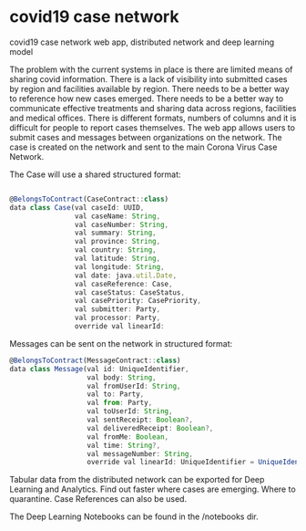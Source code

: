 # covid19 case network
covid19 case network web app, distributed network and deep learning model

The problem with the current systems in place is there are limited means of sharing covid information. There is a lack of visibility into submitted cases by region and facilities available by region. There needs to be a better way to reference how new cases emerged. There needs to be a better way to communicate effective treatments and sharing data across regions, facilities and medical offices.
There is different formats, numbers of columns and it is difficult for people to report cases themselves. 
The web app allows users to submit cases and messages between organizations on the network.
The case is created on the network and sent to the main Corona Virus Case Network. 

The Case will use a shared structured format:

```jsx

@BelongsToContract(CaseContract::class)
data class Case(val caseId: UUID,
                val caseName: String,
                val caseNumber: String,
                val summary: String,
                val province: String,
                val country: String,
                val latitude: String,
                val longitude: String,
                val date: java.util.Date,
                val caseReference: Case,
                val caseStatus: CaseStatus,
                val casePriority: CasePriority,
                val submitter: Party,
                val processor: Party,
                override val linearId: 
```

Messages can be sent on the network in structured format:

```jsx
@BelongsToContract(MessageContract::class)
data class Message(val id: UniqueIdentifier,
                   val body: String,
                   val fromUserId: String,
                   val to: Party,
                   val from: Party,
                   val toUserId: String,
                   val sentReceipt: Boolean?,
                   val deliveredReceipt: Boolean?,
                   val fromMe: Boolean,
                   val time: String?,
                   val messageNumber: String,
                   override val linearId: UniqueIdentifier = UniqueIdentifier())
```

Tabular data from the distributed network can be exported for Deep Learning and Analytics. Find out faster where cases are emerging. Where to quarantine. Case References can also be used.

The Deep Learning Notebooks can be found in the /notebooks dir. 
